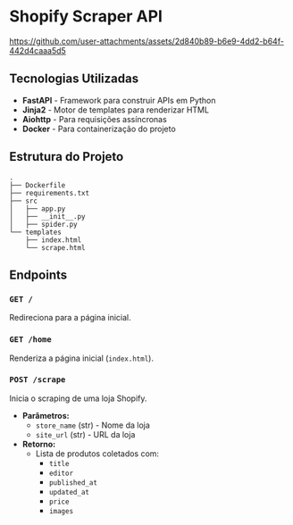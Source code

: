 # Shopify Scraper API



https://github.com/user-attachments/assets/2d840b89-b6e9-4dd2-b64f-442d4caaa5d5

## Tecnologias Utilizadas
- **FastAPI** - Framework para construir APIs em Python
- **Jinja2** - Motor de templates para renderizar HTML
- **Aiohttp** - Para requisições assíncronas
- **Docker** - Para containerização do projeto

## Estrutura do Projeto
```
.
├── Dockerfile
├── requirements.txt
├── src
│   ├── app.py
│   ├── __init__.py
│   ├── spider.py
└── templates
    ├── index.html
    └── scrape.html
```


## Endpoints
### `GET /`
Redireciona para a página inicial.

### `GET /home`
Renderiza a página inicial (`index.html`).

### `POST /scrape`
Inicia o scraping de uma loja Shopify.
- **Parâmetros:**
  - `store_name` (str) - Nome da loja
  - `site_url` (str) - URL da loja
- **Retorno:**
  - Lista de produtos coletados com:
    - `title`
    - `editor`
    - `published_at`
    - `updated_at`
    - `price`
    - `images`






